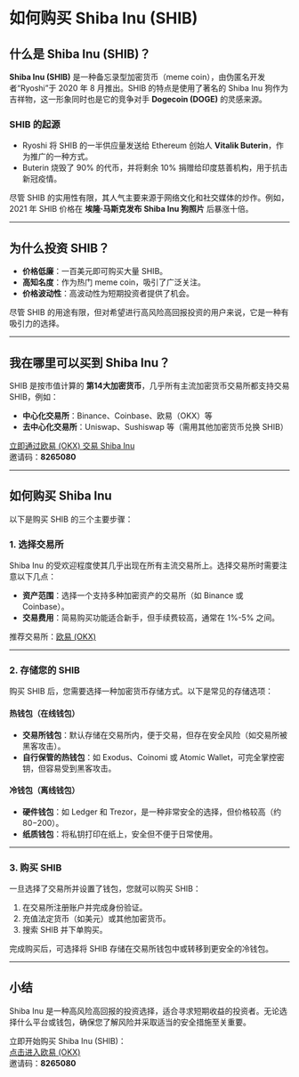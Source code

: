 # 如何购买 Shiba Inu (SHIB)



## 什么是 Shiba Inu (SHIB)？

**Shiba Inu (SHIB)** 是一种备忘录型加密货币（meme coin），由伪匿名开发者“Ryoshi”于 2020 年 8 月推出。SHIB 的特点是使用了著名的 Shiba Inu 狗作为吉祥物，这一形象同时也是它的竞争对手 **Dogecoin (DOGE)** 的灵感来源。

### SHIB 的起源
- Ryoshi 将 SHIB 的一半供应量发送给 Ethereum 创始人 **Vitalik Buterin**，作为推广的一种方式。  
- Buterin 烧毁了 90% 的代币，并将剩余 10% 捐赠给印度慈善机构，用于抗击新冠疫情。

尽管 SHIB 的实用性有限，其人气主要来源于网络文化和社交媒体的炒作。例如，2021 年 SHIB 价格在 **埃隆·马斯克发布 Shiba Inu 狗照片** 后暴涨十倍。

---

## 为什么投资 SHIB？

- **价格低廉**：一百美元即可购买大量 SHIB。  
- **高知名度**：作为热门 meme coin，吸引了广泛关注。  
- **价格波动性**：高波动性为短期投资者提供了机会。  

尽管 SHIB 的用途有限，但对希望进行高风险高回报投资的用户来说，它是一种有吸引力的选择。

---

## 我在哪里可以买到 Shiba Inu？

SHIB 是按市值计算的 **第14大加密货币**，几乎所有主流加密货币交易所都支持交易 SHIB，例如：

- **中心化交易所**：Binance、Coinbase、欧易（OKX）等  
- **去中心化交易所**：Uniswap、Sushiswap 等（需用其他加密货币兑换 SHIB）

[立即通过欧易 (OKX) 交易 Shiba Inu](https://bit.ly/OKXe)  
邀请码：**8265080**

---

## 如何购买 Shiba Inu

以下是购买 SHIB 的三个主要步骤：

### 1. 选择交易所

Shiba Inu 的受欢迎程度使其几乎出现在所有主流交易所上。选择交易所时需要注意以下几点：
- **资产范围**：选择一个支持多种加密资产的交易所（如 Binance 或 Coinbase）。  
- **交易费用**：简易购买功能适合新手，但手续费较高，通常在 1%-5% 之间。

推荐交易所：[欧易 (OKX)](https://bit.ly/OKXe)  

---

### 2. 存储您的 SHIB

购买 SHIB 后，您需要选择一种加密货币存储方式。以下是常见的存储选项：

#### 热钱包（在线钱包）
- **交易所钱包**：默认存储在交易所内，便于交易，但存在安全风险（如交易所被黑客攻击）。  
- **自行保管的热钱包**：如 Exodus、Coinomi 或 Atomic Wallet，可完全掌控密钥，但容易受到黑客攻击。

#### 冷钱包（离线钱包）
- **硬件钱包**：如 Ledger 和 Trezor，是一种非常安全的选择，但价格较高（约 $80-$200）。  
- **纸质钱包**：将私钥打印在纸上，安全但不便于日常使用。

---

### 3. 购买 SHIB

一旦选择了交易所并设置了钱包，您就可以购买 SHIB：
1. 在交易所注册账户并完成身份验证。  
2. 充值法定货币（如美元）或其他加密货币。  
3. 搜索 SHIB 并下单购买。

完成购买后，可选择将 SHIB 存储在交易所钱包中或转移到更安全的冷钱包。

---

## 小结

Shiba Inu 是一种高风险高回报的投资选择，适合寻求短期收益的投资者。无论选择什么平台或钱包，确保您了解风险并采取适当的安全措施至关重要。

立即开始购买 Shiba Inu (SHIB)：  
[点击进入欧易 (OKX)](https://bit.ly/OKXe)  
邀请码：**8265080**
